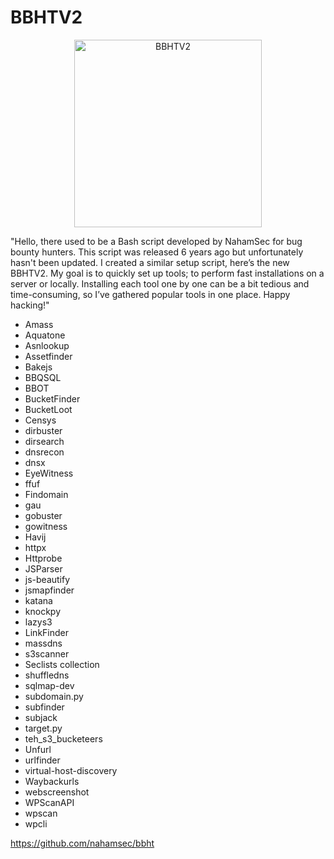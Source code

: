# BBHTV2
<p align="center">
  <img src="https://github.com/user-attachments/assets/128590f4-eaa4-4fc7-984e-23b62a5e9a5c" width= "300px" alt="BBHTV2"/>
</p>

"Hello, there used to be a Bash script developed by NahamSec for bug bounty hunters. This script was released 6 years ago but unfortunately hasn't been updated. I created a similar setup script, here’s the new BBHTV2. My goal is to quickly set up tools; to perform fast installations on a server or locally. Installing each tool one by one can be a bit tedious and time-consuming, so I’ve gathered popular tools in one place. 
Happy hacking!"


- Amass
- Aquatone
- Asnlookup
- Assetfinder
- Bakejs
- BBQSQL
- BBOT
- BucketFinder
- BucketLoot
- Censys
- dirbuster
- dirsearch
- dnsrecon
- dnsx
- EyeWitness
- ffuf
- Findomain
- gau
- gobuster
- gowitness
- Havij
- httpx
- Httprobe
- JSParser
- js-beautify
- jsmapfinder
- katana
- knockpy
- lazys3
- LinkFinder
- massdns
- s3scanner
- Seclists collection
- shuffledns
- sqlmap-dev
- subdomain.py
- subfinder
- subjack
- target.py
- teh_s3_bucketeers
- Unfurl
- urlfinder
- virtual-host-discovery
- Waybackurls
- webscreenshot
- WPScanAPI
- wpscan
- wpcli


https://github.com/nahamsec/bbht
